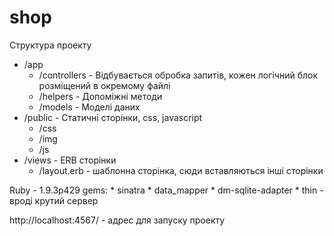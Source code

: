 shop
====

Структура проекту

* /app
	* /controllers - Відбувається обробка запитів, кожен логічний блок розміщений в окремому файлі
	* /helpers - Допоміжні методи
	* /models - Моделі даних
* /public - Статичні сторінки, css, javascript
	* /css
	* /img
	* /js
* /views - ERB сторінки
	* /layout.erb - шаблонна сторінка, сюди вставляються інші сторінки

Ruby - 1.9.3p429
gems:
	* sinatra
	* data_mapper
	* dm-sqlite-adapter
	* thin - вроді крутий сервер 

http://localhost:4567/ - адрес для запуску проекту 